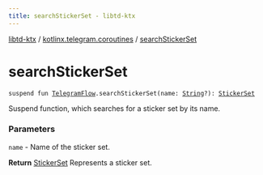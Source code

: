```yaml
---
title: searchStickerSet - libtd-ktx
---
```


[libtd-ktx](../index.html) / [kotlinx.telegram.coroutines](index.html) / [searchStickerSet](./search-sticker-set.html)

# searchStickerSet

`suspend fun `[`TelegramFlow`](../kotlinx.telegram.core/-telegram-flow/index.html)`.searchStickerSet(name: `[`String`](https://kotlinlang.org/api/latest/jvm/stdlib/kotlin/-string/index.html)`?): `[`StickerSet`](https://tdlibx.github.io/td/docs/org/drinkless/td/libcore/telegram/TdApi/StickerSet.html)

Suspend function, which searches for a sticker set by its name.

### Parameters

`name` - Name of the sticker set.

**Return**
[StickerSet](https://tdlibx.github.io/td/docs/org/drinkless/td/libcore/telegram/TdApi/StickerSet.html) Represents a sticker set.

